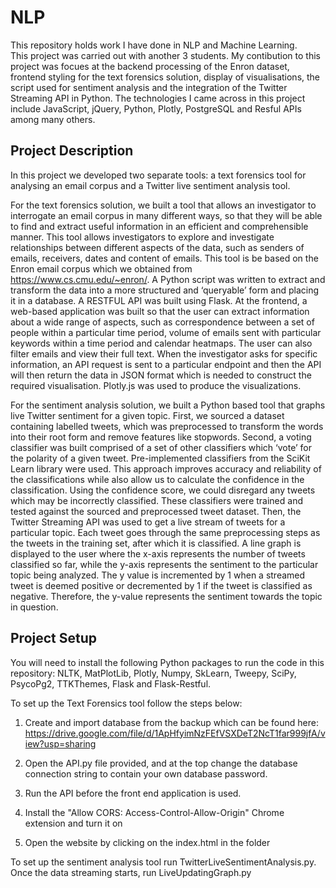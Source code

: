 # NLP
This repository holds work I have done in NLP and Machine Learning.  
This project was carried out with another 3 students.  My contibution to this project was focues at the backend processing of the Enron dataset, frontend styling for the text forensics solution, display of visualisations, the script used for sentiment analysis and the integration of the Twitter Streaming API in Python.
The technologies I came across in this project include JavaScript, jQuery, Python, Plotly, PostgreSQL and Resful APIs among many others.

## Project Description
In this project we developed two separate tools: a text forensics tool for analysing an email corpus and a Twitter live sentiment analysis tool.

For the text forensics solution, we built a tool that allows an investigator to interrogate an email corpus in many different ways, so that they will be able to find and extract useful information in an efficient and comprehensible manner. This tool allows investigators to explore and investigate relationships between different aspects of the data, such as senders of emails, receivers, dates and content of emails. This tool is be based on the Enron email corpus which we obtained from https://www.cs.cmu.edu/~enron/.  A Python script was written to extract and transform the data into a more structured and ‘queryable’ form and placing it in a database.  A RESTFUL API was built using Flask. At the frontend, a web-based application was built so that the user can extract information about a wide range of aspects, such as correspondence between a set of people within a particular time period, volume of emails sent with particular keywords within a time period and calendar heatmaps. The user can also filter emails and view their full text.  When the investigator asks for specific information, an API request is sent to a particular endpoint and then the API will then return the data in JSON format which is needed to construct the required visualisation. Plotly.js was used to produce the  visualizations. 

For the sentiment analysis solution, we built a Python based tool that graphs live Twitter sentiment for a given topic. First, we sourced a dataset containing labelled tweets, which was preprocessed to transform the words into their root form and remove features like stopwords. Second, a voting classifier was built comprised of a set of other classifiers which ‘vote’ for the polarity of a given tweet. Pre-implemented classifiers from the SciKit Learn library were used.
This approach improves accuracy and reliability of the classifications while also allow us to calculate the confidence in the classification. Using the confidence score, we could disregard any tweets which may be incorrectly classified.  These classifiers were trained and tested against the sourced and preprocessed tweet dataset. Then, the Twitter Streaming API was used to get a live stream of tweets for a particular topic.  Each tweet goes through the same preprocessing steps as the tweets in the training set, after which it is classified. A line graph is displayed to the user where the x-axis represents the number of tweets classified so far, while the y-axis represents the sentiment to the particular topic being analyzed. The y value is incremented by 1 when a streamed tweet is deemed positive or decremented by 1 if the tweet is classified as negative.  Therefore, the y-value represents the sentiment towards the topic in question.

## Project Setup

You will need to install the following Python packages to run the code in this repository: NLTK, MatPlotLib, Plotly, Numpy, SkLearn, Tweepy, SciPy, PsycoPg2, TTKThemes, Flask and Flask-Restful.

To set up the Text Forensics tool follow the steps below:
1. Create and import database from the backup which can be found here: https://drive.google.com/file/d/1ApHfyimNzFEfVSXDeT2NcT1far999jfA/view?usp=sharing

2. Open the API.py file provided, and at the top change the database connection string to contain your own database password.

3. Run the API before the front end application is used.

4. Install the "Allow CORS: Access-Control-Allow-Origin" Chrome extension and turn it on

5. Open the website by clicking on the index.html in the folder

To set up the sentiment analysis tool run TwitterLiveSentimentAnalysis.py.  Once the data streaming starts, run LiveUpdatingGraph.py
